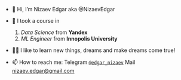 - 👋 Hi, I’m Nizaev Edgar aka @NizaevEdgar
- 👀 I took a course in
  
   1. *Data Science* from **Yandex**
   2. *ML Engineer* from **Innopolis University**
  
- 👨‍💻 I like to learn new things, dreams and make dreams come true!

- 📫 How to reach me: Telegram [`@edgar_nizaev`](https://t.me)
                       Mail nizaev.edgar@gmail.com

<!---
NizaevEdgar/NizaevEdgar is a ✨ special ✨ repository because its `README.md` (this file) appears on your GitHub profile.
You can click the Preview link to take a look at your changes.
--->
